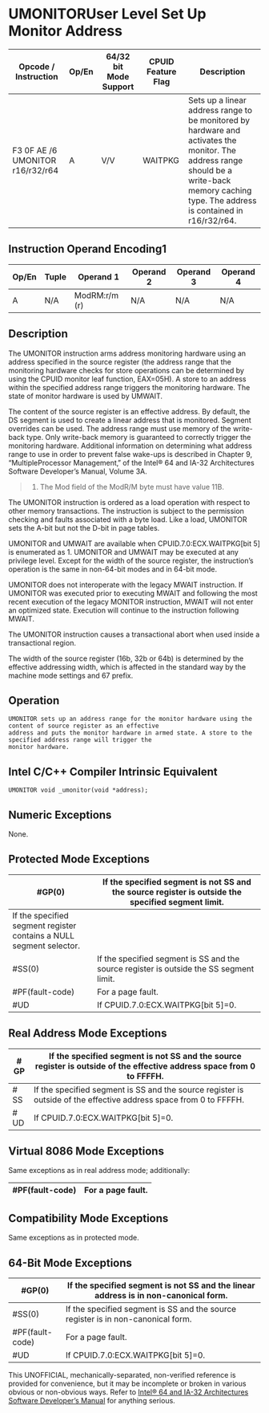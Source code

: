 # UMONITOR**User Level Set Up Monitor Address**

| Opcode / Instruction             | Op/En | 64/32 bit Mode Support | CPUID Feature Flag | Description                                                                                                                                                                                  |
| -------------------------------- | ----- | ---------------------- | ------------------ | -------------------------------------------------------------------------------------------------------------------------------------------------------------------------------------------- |
| F3 0F AE /6 UMONITOR r16/r32/r64 | A     | V/V                    | WAITPKG            | Sets up a linear address range to be monitored by hardware and activates the monitor. The address range should be a write-back memory caching type. The address is contained in r16/r32/r64. |

## Instruction Operand Encoding1

| Op/En | Tuple | Operand 1     | Operand 2 | Operand 3 | Operand 4 |
| ----- | ----- | ------------- | --------- | --------- | --------- |
| A     | N/A   | ModRM:r/m (r) | N/A       | N/A       | N/A       |

## Description

The UMONITOR instruction arms address monitoring hardware using an address specified in the source register (the address range that the monitoring hardware checks for store operations can be determined by using the CPUID monitor leaf function, EAX=05H). A store to an address within the specified address range triggers the monitoring hardware. The state of monitor hardware is used by UMWAIT.

The content of the source register is an effective address. By default, the DS segment is used to create a linear address that is monitored. Segment overrides can be used. The address range must use memory of the write-back type. Only write-back memory is guaranteed to correctly trigger the monitoring hardware. Additional information on determining what address range to use in order to prevent false wake-ups is described in Chapter 9, “MultipleProcessor Management‚” of the Intel® 64 and IA-32 Architectures Software Developer’s Manual, Volume 3A.

> 1. The Mod field of the ModR/M byte must have value 11B.

The UMONITOR instruction is ordered as a load operation with respect to other memory transactions. The instruction is subject to the permission checking and faults associated with a byte load. Like a load, UMONITOR sets the A-bit but not the D-bit in page tables.

UMONITOR and UMWAIT are available when CPUID.7.0:ECX.WAITPKG[bit 5] is enumerated as 1. UMONITOR and UMWAIT may be executed at any privilege level. Except for the width of the source register, the instruction’s operation is the same in non-64-bit modes and in 64-bit mode.

UMONITOR does not interoperate with the legacy MWAIT instruction. If UMONITOR was executed prior to executing MWAIT and following the most recent execution of the legacy MONITOR instruction, MWAIT will not enter an optimized state. Execution will continue to the instruction following MWAIT.

The UMONITOR instruction causes a transactional abort when used inside a transactional region.

The width of the source register (16b, 32b or 64b) is determined by the effective addressing width, which is affected in the standard way by the machine mode settings and 67 prefix.

## Operation

```
UMONITOR sets up an address range for the monitor hardware using the content of source register as an effective
address and puts the monitor hardware in armed state. A store to the specified address range will trigger the
monitor hardware.

```

## Intel C/C++ Compiler Intrinsic Equivalent

```
UMONITOR void _umonitor(void *address);

```

## Numeric Exceptions

None.

## Protected Mode Exceptions

| \#​​​​GP(0)                                                         | If the specified segment is not SS and the source register is outside the specified segment limit. |
| ------------------------------------------------------------------- | -------------------------------------------------------------------------------------------------- |
| If the specified segment register contains a NULL segment selector. |
| \#​​​​​SS(0)                                                        | If the specified segment is SS and the source register is outside the SS segment limit.            |
| \#​PF(fault-code)                                                   | For a page fault.                                                                                  |
| #​​​UD                                                              | If CPUID.7.0:ECX.WAITPKG[bit 5]=0.                                                                 |

## Real Address Mode Exceptions

| \#​​​​GP  | If the specified segment is not SS and the source register is outside of the effective address space from 0 to FFFFH. |
| --------- | --------------------------------------------------------------------------------------------------------------------- |
| \#​​​​​SS | If the specified segment is SS and the source register is outside of the effective address space from 0 to FFFFH.     |
| #​​​UD    | If CPUID.7.0:ECX.WAITPKG[bit 5]=0.                                                                                    |

## Virtual 8086 Mode Exceptions

Same exceptions as in real address mode; additionally:

| \#​PF(fault-code) | For a page fault. |
| ----------------- | ----------------- |

## Compatibility Mode Exceptions

Same exceptions as in protected mode.

## 64-Bit Mode Exceptions

| \#​​​​GP(0)       | If the specified segment is not SS and the linear address is in non-canonical form. |
| ----------------- | ----------------------------------------------------------------------------------- |
| \#​​​​​SS(0)      | If the specified segment is SS and the source register is in non-canonical form.    |
| \#​PF(fault-code) | For a page fault.                                                                   |
| #​​​UD            | If CPUID.7.0:ECX.WAITPKG[bit 5]=0.                                                  |

This UNOFFICIAL, mechanically-separated, non-verified reference is provided for convenience, but it may be
incomplete or broken in various obvious or non-obvious
ways. Refer to [Intel® 64 and IA-32 Architectures Software Developer’s Manual](https://software.intel.com/en-us/download/intel-64-and-ia-32-architectures-sdm-combined-volumes-1-2a-2b-2c-2d-3a-3b-3c-3d-and-4) for anything serious.
